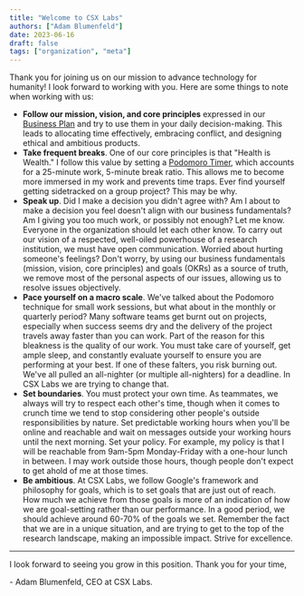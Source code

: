 ```yaml
---
title: "Welcome to CSX Labs"
authors: ["Adam Blumenfeld"]
date: 2023-06-16
draft: false
tags: ["organization", "meta"]
---
```

Thank you for joining us on our mission to advance technology for humanity! I look forward to working with you. Here are some things to note when working with us:
* **Follow our mission, vision, and core principles** expressed in our [Business Plan](https://goto.csxlabs.org/plan) and try to use them in your daily decision-making. This leads to allocating time effectively, embracing conflict, and designing ethical and ambitious products.
* **Take frequent breaks**. One of our core principles is that "Health is Wealth." I follow this value by setting a [Podomoro Timer](cuckoo.team), which accounts for a 25-minute work, 5-minute break ratio. This allows me to become more immersed in my work and prevents time traps. Ever find yourself getting sidetracked on a group project? This may be why.
* **Speak up**. Did I make a decision you didn't agree with? Am I about to make a decision you feel doesn't align with our business fundamentals? Am I giving you too much work, or possibly not enough? Let me know. Everyone in the organization should let each other know. To carry out our vision of a respected, well-oiled powerhouse of a research institution, we must have open communication. Worried about hurting someone's feelings? Don't worry, by using our business fundamentals (mission, vision, core principles) and goals (OKRs) as a source of truth, we remove most of the personal aspects of our issues, allowing us to resolve issues objectively.
* **Pace yourself on a macro scale**. We've talked about the Podomoro technique for small work sessions, but what about in the monthly or quarterly period? Many software teams get burnt out on projects, especially when success seems dry and the delivery of the project travels away faster than you can work. Part of the reason for this bleakness is the quality of our work. You must take care of yourself, get ample sleep, and constantly evaluate yourself to ensure you are performing at your best. If one of these falters, you risk burning out. We've all pulled an all-nighter (or multiple all-nighters) for a deadline. In CSX Labs we are trying to change that.
* **Set boundaries**. You must protect your own time. As teammates, we always will try to respect each other's time, though when it comes to crunch time we tend to stop considering other people's outside responsibilities by nature. Set predictable working hours when you'll be online and reachable and wait on messages outside your working hours until the next morning. Set your policy. For example, my policy is that I will be reachable from 9am-5pm Monday-Friday with a one-hour lunch in between. I may work outside those hours, though people don't expect to get ahold of me at those times.
* **Be ambitious**. At CSX Labs, we follow Google's framework and philosophy for goals, which is to set goals that are just out of reach. How much we achieve from those goals is more of an indication of how we are goal-setting rather than our performance. In a good period, we should achieve around 60-70% of the goals we set. Remember the fact that we are in a unique situation, and are trying to get to the top of the research landscape, making an impossible impact. Strive for excellence.
___
I look forward to seeing you grow in this position. Thank you for your time,

\- Adam Blumenfeld, CEO at CSX Labs.